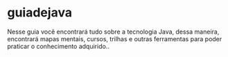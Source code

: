 # guiadejava
Nesse guia você encontrará tudo sobre a tecnologia Java, dessa maneira, encontrará mapas mentais, cursos, trilhas e outras ferramentas para poder praticar o conhecimento adquirido..
